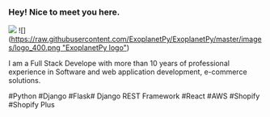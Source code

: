 ### Hey! Nice to meet you here.


![](https://camo.githubusercontent.com/a1f530dc204a507e40b83eac4f2628c79e2365c501f53e9b2cf42d91040d5c84/68747470733a2f2f696d672e736869656c64732e696f2f62616467652f52656163742e6a732d3030383143423f7374796c653d666c61742d737175617265266c6f676f3d7265616374266c6f676f436f6c6f723d363144414642)
![]([https://raw.githubusercontent.com/ExoplanetPy/ExoplanetPy/master/images/logo_400.png "ExoplanetPy logo"](https://camo.githubusercontent.com/b18cd96f056a7af4213539108d08784f3e02e3eee1fbc0ea497d2364ca211806/68747470733a2f2f696d672e736869656c64732e696f2f62616467652f4a6176615363726970742d4637444631453f7374796c653d666c61742d737175617265266c6f676f3d6a617661736372697074266c6f676f436f6c6f723d626c61636b))

I am a Full Stack Develope with more than 10 years of professional experience in Software and web application development, e-commerce solutions. 


#Python #Django #Flask# Django REST Framework #React #AWS #Shopify #Shopify Plus


<!--
**enamhasan/enamhasan** is a ✨ _special_ ✨ repository because its `README.md` (this file) appears on your GitHub profile.

Here are some ideas to get you started:

- 🔭 I’m currently working on ...
- 🌱 I’m currently learning ...
- 👯 I’m looking to collaborate on ...
- 🤔 I’m looking for help with ...
- 💬 Ask me about ...
- 📫 How to reach me: ...
- 😄 Pronouns: ...
- ⚡ Fun fact: ...
-->
